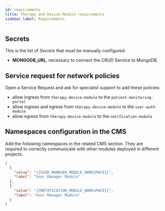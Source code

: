 ```yaml
---
id: requirements
title: Therapy and Device Module requirements
sidebar_label: Requirements
---
```




## Secrets

This is the list of *Secrets* that must be manually configured:

 - **MONGODB_URL**, necessary to connect the CRUD Service to MongoDB.

## Service request for network policies

Open a Service Request and ask for specialist support to add these policies:

- allow ingress from `therapy-device-module` to the `patient-monitoring-portal`
- allow ingress and egress from `therapy-device-module` to the `user-auth-module`
- allow egress from `therapy-device-module` to the `notification-module`

## Namespaces configuration in the CMS

Add the following namespaces in the related CMS section. They are required to correctly communicate with other modules deployed in different projects.

```json
[
  {
    "value": "{{USER_MANAGER_MODULE_NAMESPACE}}",
    "label": "User Manager Module"
  },
  {
    "value": "{{NOTIFICATION_MODULE_NAMESPACE}}",
    "label": "User Manager Module"
  }
]
```
